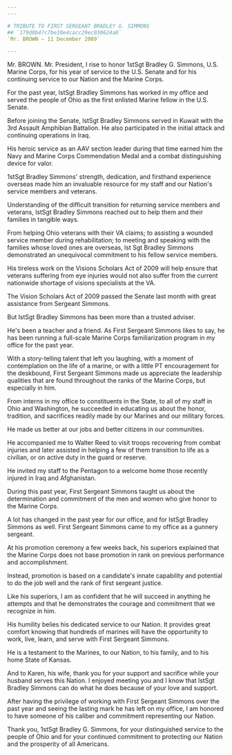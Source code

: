 ```yaml
---
---

# TRIBUTE TO FIRST SERGEANT BRADLEY G. SIMMONS
## `179d0b47c7be10e4cacc29ec030624a8`
`Mr. BROWN — 11 December 2009`

---
```



Mr. BROWN. Mr. President, I rise to honor 1stSgt Bradley G. Simmons, 
U.S. Marine Corps, for his year of service to the U.S. Senate and for 
his continuing service to our Nation and the Marine Corps.

For the past year, lstSgt Bradley Simmons has worked in my office and 
served the people of Ohio as the first enlisted Marine fellow in the 
U.S. Senate.

Before joining the Senate, lstSgt Bradley Simmons served in Kuwait 
with the 3rd Assault Amphibian Battalion. He also participated in the 
initial attack and continuing operations in Iraq.

His heroic service as an AAV section leader during that time earned 
him the Navy and Marine Corps Commendation Medal and a combat 
distinguishing device for valor.

1stSgt Bradley Simmons' strength, dedication, and firsthand 
experience overseas made him an invaluable resource for my staff and 
our Nation's service members and veterans.

Understanding of the difficult transition for returning service 
members and veterans, lstSgt Bradley Simmons reached out to help them 
and their families in tangible ways.

From helping Ohio veterans with their VA claims; to assisting a 
wounded service member during rehabilitation; to meeting and speaking 
with the families whose loved ones are overseas, lst Sgt Bradley 
Simmons demonstrated an unequivocal commitment to his fellow service 
members.

His tireless work on the Visions Scholars Act of 2009 will help 
ensure that veterans suffering from eye injuries would not also suffer 
from the current nationwide shortage of visions specialists at the VA.

The Vision Scholars Act of 2009 passed the Senate last month with 
great assistance from Sergeant Simmons.

But lstSgt Bradley Simmons has been more than a trusted adviser.

He's been a teacher and a friend. As First Sergeant Simmons likes to 
say, he has been running a full-scale Marine Corps familiarization 
program in my office for the past year.

With a story-telling talent that left you laughing, with a moment of 
contemplation on the life of a marine, or with a little PT 
encouragement for the deskbound, First Sergeant Simmons made us 
appreciate the leadership qualities that are found throughout the ranks 
of the Marine Corps, but especially in him.

From interns in my office to constituents in the State, to all of my 
staff in Ohio and Washington, he succeeded in educating us about the 
honor, tradition, and sacrifices readily made by our Marines and our 
military forces.

He made us better at our jobs and better citizens in our communities.

He accompanied me to Walter Reed to visit troops recovering from 
combat injuries and later assisted in helping a few of them transition 
to life as a civilian, or on active duty in the guard or reserve.

He invited my staff to the Pentagon to a welcome home those recently 
injured in Iraq and Afghanistan.

During this past year, First Sergeant Simmons taught us about the 
determination and commitment of the men and women who give honor to the 
Marine Corps.

A lot has changed in the past year for our office, and for lstSgt 
Bradley Simmons as well. First Sergeant Simmons came to my office as a 
gunnery sergeant.

At his promotion ceremony a few weeks back, his superiors explained 
that the Marine Corps does not base promotion in rank on previous 
performance and accomplishment.

Instead, promotion is based on a candidate's innate capability and 
potential to do the job well and the rank of first sergeant justice.

Like his superiors, I am as confident that he will succeed in 
anything he attempts and that he demonstrates the courage and 
commitment that we recognize in him.

His humility belies his dedicated service to our Nation. It provides 
great comfort knowing that hundreds of marines will have the 
opportunity to work, live, learn, and serve with First Sergeant 
Simmons.

He is a testament to the Marines, to our Nation, to his family, and 
to his home State of Kansas.

And to Karen, his wife, thank you for your support and sacrifice 
while your husband serves this Nation. I enjoyed meeting you and I know 
that lstSgt Bradley Simmons can do what he does because of your love 
and support.

After having the privilege of working with First Sergeant Simmons 
over the past year and seeing the lasting mark he has left on my 
office, I am honored to have someone of his caliber and commitment 
representing our Nation.

Thank you, 1stSgt Bradley G. Simmons, for your distinguished service 
to the people of Ohio and for your continued commitment to protecting 
our Nation and the prosperity of all Americans.
